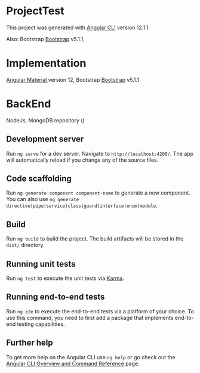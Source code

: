 # ProjectTest

This project was generated with [Angular CLI](https://github.com/angular/angular-cli) version 12.1.1.

Also: 
Bootstrap  [Bootstrap](https://getbootstrap.com/docs/5.1/getting-started/introduction/) v5.1.1,

# Implementation

[Angular Material ](https://material.angular.io/guide/getting-started) version 12, 
Bootstrap  [Bootstrap](https://getbootstrap.com/docs/5.1/getting-started/introduction/) v5.1.1

# BackEnd

NodeJs, MongoDB repository ()
## Development server

Run `ng serve` for a dev server. Navigate to `http://localhost:4200/`. The app will automatically reload if you change any of the source files.

## Code scaffolding

Run `ng generate component component-name` to generate a new component. You can also use `ng generate directive|pipe|service|class|guard|interface|enum|module`.

## Build

Run `ng build` to build the project. The build artifacts will be stored in the `dist/` directory.

## Running unit tests

Run `ng test` to execute the unit tests via [Karma](https://karma-runner.github.io).

## Running end-to-end tests

Run `ng e2e` to execute the end-to-end tests via a platform of your choice. To use this command, you need to first add a package that implements end-to-end testing capabilities.

## Further help

To get more help on the Angular CLI use `ng help` or go check out the [Angular CLI Overview and Command Reference](https://angular.io/cli) page.

